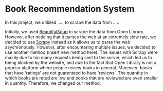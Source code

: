 # Book Recommendation System

In this project, we utilized ..... to scrape the data from .....

Initially, we used [BeautifulSoup](https://github.com/maureenwidjaja/PIC16B-Group-Project/blob/78391161c60e94ca5244c0a87bc584f422f1fd29/PIC16B_group_project_BeatifulSoup.ipynb) to scrape the data from Open Library. However, after noticing that it parses the web at an extremely slow rate, we decided to use [Scrapy](https://github.com/maureenwidjaja/PIC16B-Group-Project/tree/78391161c60e94ca5244c0a87bc584f422f1fd29/openlibrary_project) instead as it allows us to parse the web asychronously. However, after encountering multiple issues, we decided to use another method (insert new method here). The issues with Scrapy were mainly due to too many requests being sent to the server, which led us to being blocked by the website, and due to the fact that Open Library is not a popular platform where people review books in general. Moreover, books that have 'ratings' are not guarenteed to have 'reviews'. The quantity in which books are rated are low and books that are reviewed are even smaller in quantity. Therefore, we changed our method.
